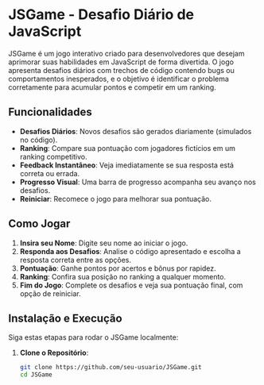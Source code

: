 # JSGame - Desafio Diário de JavaScript

JSGame é um jogo interativo criado para desenvolvedores que desejam aprimorar suas habilidades em JavaScript de forma divertida. O jogo apresenta desafios diários com trechos de código contendo bugs ou comportamentos inesperados, e o objetivo é identificar o problema corretamente para acumular pontos e competir em um ranking.

## Funcionalidades

- **Desafios Diários**: Novos desafios são gerados diariamente (simulados no código).
- **Ranking**: Compare sua pontuação com jogadores fictícios em um ranking competitivo.
- **Feedback Instantâneo**: Veja imediatamente se sua resposta está correta ou errada.
- **Progresso Visual**: Uma barra de progresso acompanha seu avanço nos desafios.
- **Reiniciar**: Recomece o jogo para melhorar sua pontuação.

## Como Jogar

1. **Insira seu Nome**: Digite seu nome ao iniciar o jogo.
2. **Responda aos Desafios**: Analise o código apresentado e escolha a resposta correta entre as opções.
3. **Pontuação**: Ganhe pontos por acertos e bônus por rapidez.
4. **Ranking**: Confira sua posição no ranking a qualquer momento.
5. **Fim do Jogo**: Complete os desafios e veja sua pontuação final, com opção de reiniciar.

## Instalação e Execução

Siga estas etapas para rodar o JSGame localmente:

1. **Clone o Repositório**:
   ```bash
   git clone https://github.com/seu-usuario/JSGame.git
   cd JSGame
